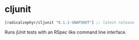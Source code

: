# cljunit

[](dependency)
```clojure
[radicalzephyr/cljunit "0.1.1-SNAPSHOT"] ;; latest release
```
[](/dependency)

Runs jUnit tests with an RSpec like command line interface.
